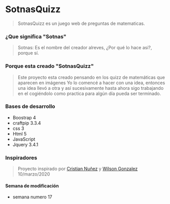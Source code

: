 # SotnasQuizz



> SotnasQuizz es un juego web de preguntas de matematicas.

### ¿Que significa "Sotnas"
>Sotnas: Es el nombre del creador alreves, ¿Por qué lo hace asi?, porque sí.

 ### Porque esta creado "SotnasQuizz"
>Este proyecto esta creado pensando en los quizz de matemáticas que aparecen en imágenes Yo lo comencé a hacer con una idea, entonces una idea llevó a otra y así sucesivamente hasta ahora sigo trabajando en el cogiéndolo como practica para algún día pueda ser terminado.

### Bases de desarrollo
 - Boostrap 4
 - craftpip 3.3.4
  - css 3
 - Html 5
 - JavaScript
 - Jquery 3.4.1
 
### Inspiradores
> Proyecto inspirado por [Cristian Nuñez](https://github.com/cristian15nz) y [Wilson Gonzalez](https://github.com/wgonzalez2005)
>10/marzo/2020

#### Semana de modificación
 - semana numero 17
